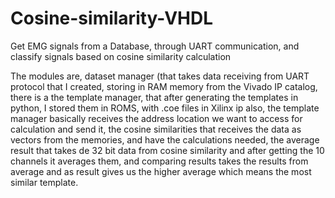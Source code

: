 # Cosine-similarity-VHDL
Get EMG signals from a Database, through UART communication, and classify signals based on cosine similarity calculation

The modules are, dataset manager (that takes data receiving from UART protocol that I created, storing in RAM memory from the Vivado IP catalog, there is a the template manager, that after generating the templates in python, I stored them in ROMS, with .coe files in Xilinx ip also, the template manager basically receives the address location we want to access for calculation and send it, the cosine similarities that receives the data as vectors from the memories, and have the calculations needed, the average result that takes de 32 bit data from cosine similarity and after getting the 10 channels it averages them, and comparing results takes the results from average and as result gives us the higher average which means the most similar template.
